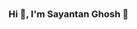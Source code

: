 ### Hi 👋, I'm Sayantan Ghosh 👋

<!--
**SayantanGhosh001/SayantanGhosh001** is a ✨ _special_ ✨ repository because its `README.md` (this file) appears on your GitHub profile.

Here are some ideas to get you started:

- 🔭 I’m currently working on ...
- 🌱 I’m currently learning ReactJs
- ✨ I'm Interested in Web Development
- 👯 I’m looking to collaborate on ...
- 🤔 I’m looking for help with ...
- 💬 Ask me about Javascript,HTML & CSS
- 📫 How to reach me on LinkedIn:-https://www.linkedin.com/in/sayantan-ghosh-311b36222/ ...
- 😄 Pronouns: ...
- ⚡ Fun fact: ...
-->
